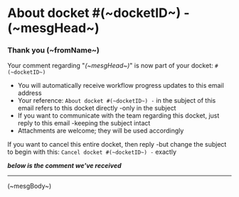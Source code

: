 # About docket #(~docketID~) - (~mesgHead~)


### Thank you (~fromName~)

Your comment regarding "*(~mesgHead~)*" is now part of your docket: `#(~docketID~)`

- You will automatically receive workflow progress updates to this email address
- Your reference: `About docket #(~docketID~) -` in the subject of this email refers to this docket directly -only in the subject
- If you want to communicate with the team regarding this docket, just reply to this email -keeping the subject intact
- Attachments are welcome; they will be used accordingly

If you want to cancel this entire docket, then reply -but change the subject to begin with this: `Cancel docket #(~docketID~) -` exactly

***below is the comment we've received***

***


(~mesgBody~)
